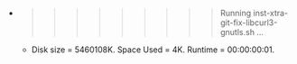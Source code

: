 * >>>>>>>>> Running inst-xtra-git-fix-libcurl3-gnutls.sh ...
  * Disk size = 5460108K. Space Used = 4K. Runtime = 00:00:00:01.
